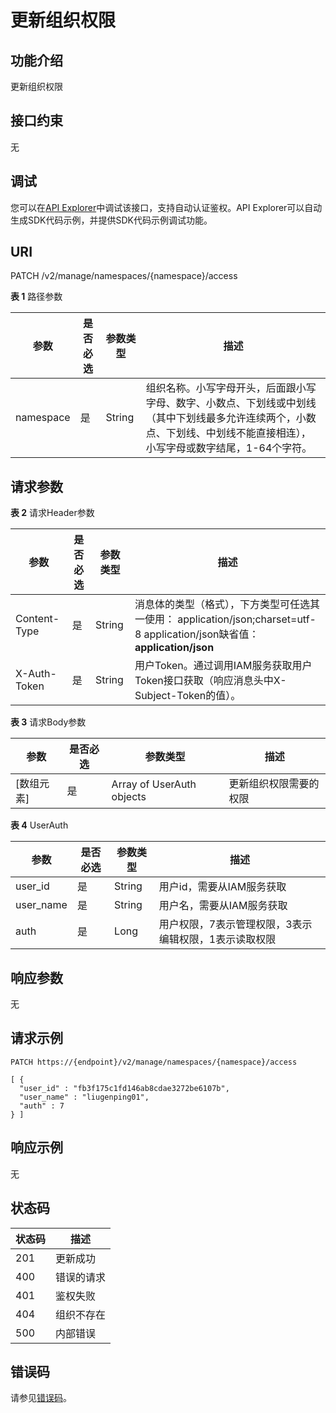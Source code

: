 # 更新组织权限<a name="swr_02_0044"></a>

## 功能介绍

更新组织权限

## 接口约束

无

## 调试<a name="atuogenerate_1"></a>

您可以在[API Explorer](https://apiexplorer.developer.huaweicloud.com/apiexplorer/doc?product=SWR&api=UpdateNamespaceAuth)中调试该接口，支持自动认证鉴权。API Explorer可以自动生成SDK代码示例，并提供SDK代码示例调试功能。

## URI

PATCH /v2/manage/namespaces/\{namespace\}/access

**表 1**  路径参数

|参数|是否必选|参数类型|描述|
|--|--|--|--|
|namespace|是|String|组织名称。小写字母开头，后面跟小写字母、数字、小数点、下划线或中划线（其中下划线最多允许连续两个，小数点、下划线、中划线不能直接相连），小写字母或数字结尾，1-64个字符。|


## 请求参数

**表 2**  请求Header参数

|参数|是否必选|参数类型|描述|
|--|--|--|--|
|Content-Type|是|String|消息体的类型（格式），下方类型可任选其一使用： application/json;charset=utf-8 application/json缺省值：**application/json**|
|X-Auth-Token|是|String|用户Token。通过调用IAM服务获取用户Token接口获取（响应消息头中X-Subject-Token的值）。|


**表 3**  请求Body参数

|参数|是否必选|参数类型|描述|
|--|--|--|--|
|[数组元素]|是|Array of UserAuth objects|更新组织权限需要的权限|


**表 4**  UserAuth

|参数|是否必选|参数类型|描述|
|--|--|--|--|
|user_id|是|String|用户id，需要从IAM服务获取|
|user_name|是|String|用户名，需要从IAM服务获取|
|auth|是|Long|用户权限，7表示管理权限，3表示编辑权限，1表示读取权限|


## 响应参数

无

## 请求示例

```
PATCH https://{endpoint}/v2/manage/namespaces/{namespace}/access

[ {
  "user_id" : "fb3f175c1fd146ab8cdae3272be6107b",
  "user_name" : "liugenping01",
  "auth" : 7
} ]
```

## 响应示例

无

## 状态码

|状态码|描述|
|--|--|
|201|更新成功|
|400|错误的请求|
|401|鉴权失败|
|404|组织不存在|
|500|内部错误|


## 错误码

请参见[错误码](错误码.md)。

